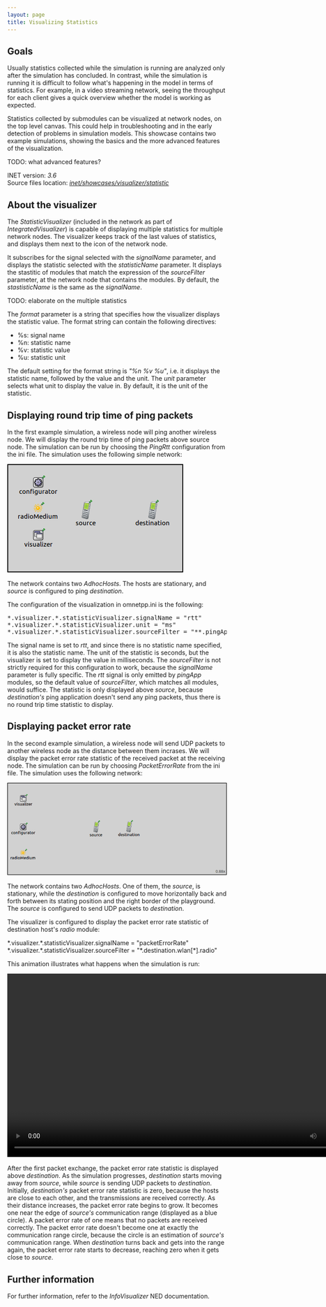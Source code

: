 ```yaml
---
layout: page
title: Visualizing Statistics
---
```


## Goals

Usually statistics collected while the simulation is running are
analyzed only after the simulation has concluded. In contrast, while the
simulation is running it is difficult to follow what's happening in the
model in terms of statistics. For example, in a video streaming network,
seeing the throughput for each client gives a quick overview whether the
model is working as expected.

Statistics collected by submodules can be visualized at network nodes,
on the top level canvas. This could help in troubleshooting and in the
early detection of problems in simulation models. This showcase contains
two example simulations, showing the basics and the more advanced
features of the visualization.

TODO: what advanced features?

INET version: <var>3.6</var><br>
Source files location: <a href="https://github.com/inet-framework/inet-showcases/tree/master/visualizer/statistic" target="_blank"><var>inet/showcases/visualizer/statistic</var></a>

## About the visualizer

The <var>StatisticVisualizer</var> (included in the network as part of
<var>IntegratedVisualizer</var>) is capable of displaying multiple
statistics for multiple network nodes. The visualizer keeps track of the
last values of statistics, and displays them next to the icon of the
network node.

It subscribes for the signal selected with the <var>signalName</var>
parameter, and displays the statistic selected with the
<var>statisticName</var> parameter. It displays the stastitic of modules
that match the expression of the <var>sourceFilter</var> parameter, at
the network node that contains the modules. By default, the
<var>stastisticName</var> is the same as the <var>signalName</var>.

TODO: elaborate on the multiple statistics

The <var>format</var> parameter is a string that specifies how the
visualizer displays the statistic value. The format string can contain
the following directives:

-   %s: signal name
-   %n: statistic name
-   %v: statistic value
-   %u: statistic unit

The default setting for the format string is <var>"%n %v %u"</var>, i.e.
it displays the statistic name, followed by the value and the unit. The
<var>unit</var> parameter selects what unit to display the value in. By
default, it is the unit of the statistic.

## Displaying round trip time of ping packets

In the first example simulation, a wireless node will ping another
wireless node. We will display the round trip time of ping packets above
source node. The simulation can be run by choosing the
<var>PingRtt</var> configuration from the ini file. The simulation uses
the following simple network:

<img class="screen" src="rttnetwork.png">

The network contains two <var>AdhocHosts</var>. The hosts are
stationary, and <var>source</var> is configured to ping
<var>destination</var>.

The configuration of the visualization in omnetpp.ini is the following:

<p><pre class="snippet" style="border-radius: 0;">
*.visualizer.*.statisticVisualizer.signalName = "rtt"
*.visualizer.*.statisticVisualizer.unit = "ms"
*.visualizer.*.statisticVisualizer.sourceFilter = "**.pingApp[*]"
</pre></p>

The signal name is set to <var>rtt</var>, and since there is no
statistic name specified, it is also the statistic name. The unit of the
statistic is seconds, but the visualizer is set to display the value in
milliseconds. The <var>sourceFilter</var> is not strictly required for
this configuration to work, because the <var>signalName</var> parameter
is fully specific. The <var>rtt</var> signal is only emitted by
<var>pingApp</var> modules, so the default value of
<var>sourceFilter</var>, which matches all modules, would suffice. The
statistic is only displayed above <var>source</var>, because
<var>destination's</var> ping application doesn't send any ping packets,
thus there is no round trip time statistic to display.

## Displaying packet error rate

In the second example simulation, a wireless node will send UDP packets
to another wireless node as the distance between them incrases. We will
display the packet error rate statistic of the received packet at the
receiving node. The simulation can be run by choosing
<var>PacketErrorRate</var> from the ini file. The simulation uses the
following network:

<img class="screen" src="pernetwork.png">

The network contains two <var>AdhocHosts</var>. One of them, the
<var>source</var>, is stationary, while the <var>destination</var> is
configured to move horizontally back and forth between its stating
position and the right border of the playground. The <var>source</var>
is configured to send UDP packets to <var>destination</var>.

The visualizer is configured to display the packet error rate statistic
of destination host's <var>radio</var> module:

<p><div class="snippet">
*.visualizer.*.statisticVisualizer.signalName = "packetErrorRate"
*.visualizer.*.statisticVisualizer.sourceFilter = "*.destination.wlan[*].radio"
</div></p>

This animation illustrates what happens when the simulation is run:

<p><video controls autoplay loop onclick="this.paused ? this.play() : this.pause();" src="statisticvisualizer5.mp4" width="823px" height="420px"></video></p>

After the first packet exchange, the packet error rate statistic is
displayed above <var>destination</var>. As the simulation progresses,
<var>destination</var> starts moving away from <var>source</var>, while
<var>source</var> is sending UDP packets to <var>destination</var>.
Initially, <var>destination's</var> packet error rate statistic is zero,
because the hosts are close to each other, and the transmissions are
received correctly. As their distance increases, the packet error rate
begins to grow. It becomes one near the edge of <var>source's</var>
communication range (displayed as a blue circle). A packet error rate of
one means that no packets are received correctly. The packet error rate
doesn't become one at exactly the communication range circle, because
the circle is an estimation of <var>source's</var> communication range.
When <var>destination</var> turns back and gets into the range again,
the packet error rate starts to decrease, reaching zero when it gets
close to <var>source</var>.

## Further information

For further information, refer to the <var>InfoVisualizer</var> NED
documentation.
